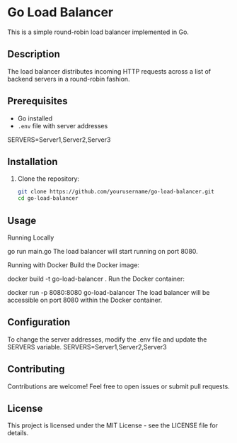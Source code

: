 # Go Load Balancer

This is a simple round-robin load balancer implemented in Go.

## Description

The load balancer distributes incoming HTTP requests across a list of backend servers in a round-robin fashion.

## Prerequisites

- Go installed
- `.env` file with server addresses

SERVERS=Server1,Server2,Server3


## Installation

1. Clone the repository:

   ```bash
   git clone https://github.com/yourusername/go-load-balancer.git
   cd go-load-balancer

## Usage

Running Locally

go run main.go
The load balancer will start running on port 8080.

Running with Docker
Build the Docker image:


docker build -t go-load-balancer .
Run the Docker container:

docker run -p 8080:8080 go-load-balancer
The load balancer will be accessible on port 8080 within the Docker container.

## Configuration
To change the server addresses, modify the .env file and update the SERVERS variable.
SERVERS=Server1,Server2,Server3


## Contributing
Contributions are welcome! Feel free to open issues or submit pull requests.

## License
This project is licensed under the MIT License - see the LICENSE file for details.
